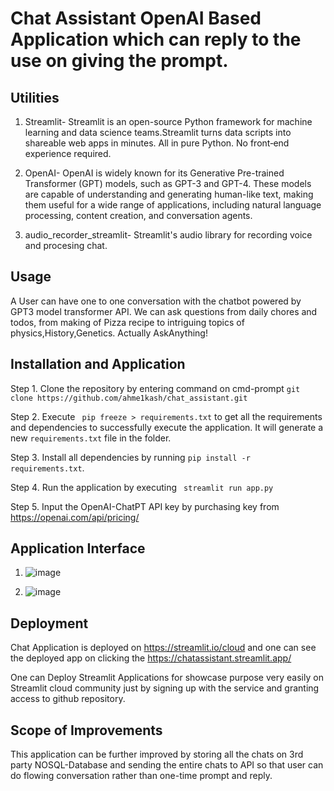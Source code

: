 # Chat Assistant OpenAI Based Application which can reply to the use on giving the prompt.

## Utilities
1. Streamlit- Streamlit is an open-source Python framework for machine learning and data science teams.Streamlit turns data scripts into shareable web apps in minutes.
All in pure Python. No front‑end experience required.

2. OpenAI- OpenAI is widely known for its Generative Pre-trained Transformer (GPT) models, such as GPT-3 and GPT-4. These models are capable of understanding and generating human-like text, making them useful for a wide range of applications, including natural language processing, content creation, and conversation agents.

3. audio_recorder_streamlit- Streamlit's audio library for recording voice  and procesing chat.



## Usage

A User can have one to one conversation with the chatbot powered by GPT3 model transformer API.
We can ask questions from daily chores and todos, from making of Pizza recipe to intriguing topics of physics,History,Genetics. Actually AskAnything!

## Installation and Application

Step 1. Clone the repository by entering command on cmd-prompt ```git clone https://github.com/ahme1kash/chat_assistant.git ```

Step 2. Execute ``` pip freeze > requirements.txt``` to get all the requirements and dependencies to successfully execute the application. It will generate a new ```requirements.txt``` file in the folder.

Step 3. Install all dependencies by running ```pip install -r requirements.txt```.
 
Step 4. Run the application by executing ``` streamlit run app.py```

Step 5. Input the OpenAI-ChatPT API key by purchasing key from https://openai.com/api/pricing/

## Application Interface

1. ![image](https://github.com/ahme1kash/chat_assistant/assets/48543242/808ecd11-4ac6-479f-8216-d5bf5a99056c)

2. ![image](https://github.com/ahme1kash/chat_assistant/assets/48543242/8c47545f-2c62-440c-a249-d9db8664f35c)



## Deployment

Chat Application is deployed on https://streamlit.io/cloud and one can see the deployed app on clicking the 
https://chatassistant.streamlit.app/

One can Deploy Streamlit Applications for showcase purpose very easily on Streamlit cloud community  just by signing up with the service and granting access to github repository.


## Scope of Improvements

This application can be further improved by storing all the chats on 3rd party NOSQL-Database and sending the entire chats to API so that user can do flowing conversation rather than one-time prompt and reply.

